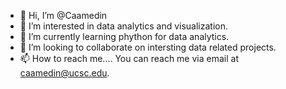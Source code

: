 - 👋 Hi, I’m @Caamedin
- 👀 I’m interested in data analytics and visualization. 
- 🌱 I’m currently learning phython for data analytics. 
- 💞️ I’m looking to collaborate on intersting data related projects. 
- 📫 How to reach me.... You can reach me via email at caamedin@ucsc.edu. 

<!---
Caamedin/Caamedin is a ✨ special ✨ repository because its `README.md` (this file) appears on your GitHub profile.
You can click the Preview link to take a look at your changes.
--->
